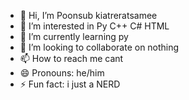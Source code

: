 - 👋 Hi, I’m Poonsub kiatreratsamee
- 👀 I’m interested in Py C++ C# HTML
- 🌱 I’m currently learning py
- 💞️ I’m looking to collaborate on nothing
- 📫 How to reach me cant 
- 😄 Pronouns: he/him
- ⚡ Fun fact: i just a NERD
